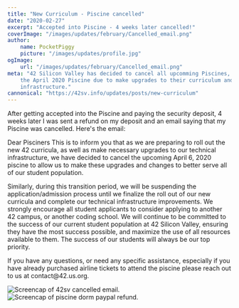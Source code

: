 ```yaml
---
title: "New Curriculum - Piscine cancelled"
date: "2020-02-27"
excerpt: "Accepted into Piscine - 4 weeks later cancelled!"
coverImage: "/images/updates/february/Cancelled_email.png"
author:
    name: PocketPiggy
    picture: "/images/updates/profile.jpg"
ogImage:
    url: "/images/updates/february/Cancelled_email.png"
meta: "42 Silicon Valley has decided to cancel all upcomming Piscines, including
    the April 2020 Piscine due to make upgrades to their curriculum and
    infrastructure."
cannonical: "https://42sv.info/updates/posts/new-curriculum"
---
```


<p class='blog-p'>
After getting accepted into the Piscine and paying the security deposit, 4 weeks later I was sent a refund on my deposit and an email saying that my Piscine was cancelled. Here's the email:
</p>

<p class='blog-p-quote'>
Dear Pisciners
This is to inform you that as we are preparing to roll out the new 42 curricula, as well as make necessary upgrades to our technical infrastructure, we have decided to cancel the upcoming April 6, 2020 piscine to allow us to make these upgrades and changes to better serve all of our student population.
</p>

<p class='blog-p-quote'>
Similarly, during this transition period, we will be suspending the application/admission process until we finalize the roll out of our new curricula and complete our technical infrastructure improvements. We strongly encourage all student applicants to consider applying to another 42 campus, or another coding school. We will continue to be committed to the success of our current student population at 42 Silicon Valley, ensuring they have the most success possible, and maximize the use of all resources available to them. The success of our students will always be our top priority.
</p>

<p class='blog-p-quote'>
If you have any questions, or need any specific assistance, especially if you have already purchased airline tickets to attend the piscine please reach out to us at contact@42.us.org.
</p>

<span class='blog-img'>
<img src='/images/updates/february/Cancelled_email.png' alt='Screencap of 42sv cancelled email.' />
</span>

<span class='blog-img'>
<img src='/images/updates/february/Refund.png' alt='Screencap of piscine dorm paypal refund.' />
</span>

<span class='buffy-the-buffer' />
